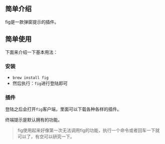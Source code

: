 ## 简单介绍

fig是一款弹窗提示的插件。

## 简单使用

下面来介绍一下基本用法：

### 安装

- `brew install fig`
- 然后执行：`fig`进行登陆即可

### 插件

登陆之后会打开`fig`客户端，里面可以下载各种各样的插件。

终端提示是默认拥有的功能。

> fig使用起来好像第一次无法调用fig的功能，执行一个命令或者回车一下就可以了，有空可以研究一下。